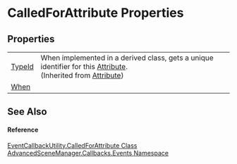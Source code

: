 # CalledForAttribute Properties




## Properties
<table>
<tr>
<td><a href="https://learn.microsoft.com/dotnet/api/system.attribute.typeid" target="_blank" rel="noopener noreferrer">TypeId</a></td>
<td>When implemented in a derived class, gets a unique identifier for this <a href="https://learn.microsoft.com/dotnet/api/system.attribute" target="_blank" rel="noopener noreferrer">Attribute</a>.<br />(Inherited from <a href="https://learn.microsoft.com/dotnet/api/system.attribute" target="_blank" rel="noopener noreferrer">Attribute</a>)</td></tr>
<tr>
<td><a href="P_AdvancedSceneManager_Callbacks_Events_EventCallbackUtility_CalledForAttribute_When.md">When</a></td>
<td> </td></tr>
</table>

## See Also


#### Reference
<a href="T_AdvancedSceneManager_Callbacks_Events_EventCallbackUtility_CalledForAttribute.md">EventCallbackUtility.CalledForAttribute Class</a>  
<a href="N_AdvancedSceneManager_Callbacks_Events.md">AdvancedSceneManager.Callbacks.Events Namespace</a>  
